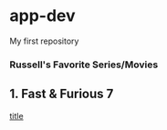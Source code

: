 # app-dev
My first repository

### **Russell's Favorite Series/Movies**
## 1. Fast & Furious 7
  [title](https://www.example.com](https://www.imdb.com/title/tt2820852/)https://www.imdb.com/title/tt2820852/)
